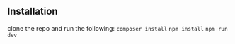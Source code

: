 ## Installation
clone the repo and run the following:
`composer install`
`npm install`
`npm run dev`